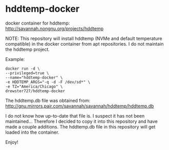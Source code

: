 # hddtemp-docker

docker container for hddtemp:
http://savannah.nongnu.org/projects/hddtemp

NOTE: This repository will install hddtemp (NVMe and default temperature compatible) in the docker container from apt repositories. I do not maintain the hddtemp project.

Example:
```
docker run -d \
--privileged=true \
--name="hddtemp-docker" \
-e HDDTEMP_ARGS="-q -d -F /dev/sd*" \
-e TZ="America/Chicago" \
drewster727/hddtemp-docker
```

The hddtemp.db file was obtained from:
http://gnu.mirrors.pair.com/savannah/savannah/hddtemp/hddtemp.db

I do not know how up-to-date that file is. I suspect it has not been maintained...
Therefore I decided to copy it into this repository and have made a couple additions.
The hddtemp.db file in this repository will get loaded into the container.

Enjoy!
